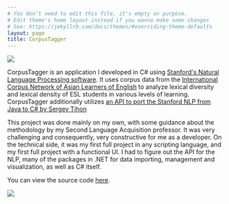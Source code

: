 ```yaml
---
# You don't need to edit this file, it's empty on purpose.
# Edit theme's home layout instead if you wanna make some changes
# See: https://jekyllrb.com/docs/themes/#overriding-theme-defaults
layout: page
title: CorpusTagger
---
```

<img class="ui image" src="https://kguinto.github.io/images/CorpusTagger_GraphView.png">

CorpusTagger is an application I developed in C# using [Stanford's Natural Language Processing software](http://nlp.stanford.edu/). It uses corpus data from the [International Corpus Network of Asian Learners of English](http://language.sakura.ne.jp/icnale/) to analyze lexical diversity and lexical density of ESL students in various levels of learning. CorpusTagger additionally utilizes [an API to port the Stanford NLP from Java to C# by Sergey Tihon](https://sergey-tihon.github.io/Stanford.NLP.NET/StanfordCoreNLP.html)

This project was done mainly on my own, with some guidance about the methodology by my Second Language Acquisition professor. It was very challenging and consequently, very constructive for me as a developer. On the technical side, it was my first full project in any scripting language, and my first full project with a functional UI. I had to figure out the API for the NLP, many of the packages in .NET for data importing, management and visualization, as well as C# itself.

You can view the source code [here](https://github.com/kguinto/CorpusTagger).

<img class="ui image" src="https://kguinto.github.io/images/CorpusTagger_TableView.png">
